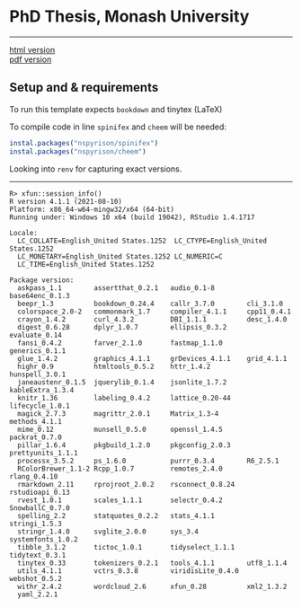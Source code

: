 # PhD Thesis, Monash University
---------

[html version](https://nspyrison.github.io/thesis_ns/)\
[pdf version](https://github.com/nspyrison/thesis_ns/blob/master/docs/thesis_ns.pdf)

<!--
## Milestone deliverables:

Confirmation report: https://github.com/nspyrison/thesis_monash_phd/blob/master/_book/_confirmation_report_ns.pdf \
Confirmation presentation: https://github.com/nspyrison/confirmation_talk \
Mid canidature report: https://github.com/nspyrison/mid_candidature/blob/master/_mid_candidature_document.pdf \
Mid canidature presentation: https://github.com/nspyrison/mid_candidature/tree/master/_slides
--->

## Setup and & requirements

To run this template expects `bookdown` and tinytex (LaTeX)

To compile code in line `spinifex` and `cheem` will be needed:

```r
instal.packages("nspyrison/spinifex")
instal.packages("nspyrison/cheem")
```

Looking into `renv` for capturing exact versions.

------
```
R> xfun::session_info()
R version 4.1.1 (2021-08-10)
Platform: x86_64-w64-mingw32/x64 (64-bit)
Running under: Windows 10 x64 (build 19042), RStudio 1.4.1717

Locale:
  LC_COLLATE=English_United States.1252  LC_CTYPE=English_United States.1252   
  LC_MONETARY=English_United States.1252 LC_NUMERIC=C                          
  LC_TIME=English_United States.1252    

Package version:
  askpass_1.1        assertthat_0.2.1   audio_0.1-8        base64enc_0.1.3   
  beepr_1.3          bookdown_0.24.4    callr_3.7.0        cli_3.1.0         
  colorspace_2.0-2   commonmark_1.7     compiler_4.1.1     cpp11_0.4.1       
  crayon_1.4.2       curl_4.3.2         DBI_1.1.1          desc_1.4.0        
  digest_0.6.28      dplyr_1.0.7        ellipsis_0.3.2     evaluate_0.14     
  fansi_0.4.2        farver_2.1.0       fastmap_1.1.0      generics_0.1.1    
  glue_1.4.2         graphics_4.1.1     grDevices_4.1.1    grid_4.1.1        
  highr_0.9          htmltools_0.5.2    httr_1.4.2         hunspell_3.0.1    
  janeaustenr_0.1.5  jquerylib_0.1.4    jsonlite_1.7.2     kableExtra_1.3.4  
  knitr_1.36         labeling_0.4.2     lattice_0.20-44    lifecycle_1.0.1   
  magick_2.7.3       magrittr_2.0.1     Matrix_1.3-4       methods_4.1.1     
  mime_0.12          munsell_0.5.0      openssl_1.4.5      packrat_0.7.0     
  pillar_1.6.4       pkgbuild_1.2.0     pkgconfig_2.0.3    prettyunits_1.1.1 
  processx_3.5.2     ps_1.6.0           purrr_0.3.4        R6_2.5.1          
  RColorBrewer_1.1-2 Rcpp_1.0.7         remotes_2.4.0      rlang_0.4.10      
  rmarkdown_2.11     rprojroot_2.0.2    rsconnect_0.8.24   rstudioapi_0.13   
  rvest_1.0.1        scales_1.1.1       selectr_0.4.2      SnowballC_0.7.0   
  spelling_2.2       statquotes_0.2.2   stats_4.1.1        stringi_1.5.3     
  stringr_1.4.0      svglite_2.0.0      sys_3.4            systemfonts_1.0.2 
  tibble_3.1.2       tictoc_1.0.1       tidyselect_1.1.1   tidytext_0.3.1    
  tinytex_0.33       tokenizers_0.2.1   tools_4.1.1        utf8_1.1.4        
  utils_4.1.1        vctrs_0.3.8        viridisLite_0.4.0  webshot_0.5.2     
  withr_2.4.2        wordcloud_2.6      xfun_0.28          xml2_1.3.2        
  yaml_2.2.1
```
